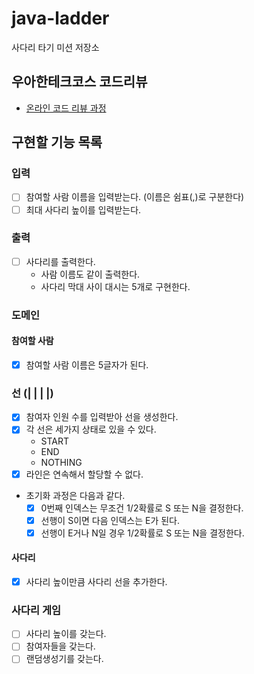 # java-ladder

사다리 타기 미션 저장소

## 우아한테크코스 코드리뷰

- [온라인 코드 리뷰 과정](https://github.com/woowacourse/woowacourse-docs/blob/master/maincourse/README.md)

## 구현할 기능 목록

### 입력

- [ ] 참여할 사람 이름을 입력받는다. (이름은 쉼표(,)로 구분한다)
- [ ] 최대 사다리 높이를 입력받는다.

### 출력

- [ ] 사다리를 출력한다.
    - 사람 이름도 같이 출력한다.
    - 사다리 막대 사이 대시는 5개로 구현한다.

### 도메인

#### 참여할 사람

- [x] 참여할 사람 이름은 5글자가 된다.

### 선 (| | | |)

- [x] 참여자 인원 수를 입력받아 선을 생성한다.
- [x] 각 선은 세가지 상태로 있을 수 있다.
  - START
  - END
  - NOTHING
- [x] 라인은 연속해서 할당할 수 없다.
- 초기화 과정은 다음과 같다.
  - [x] 0번째 인덱스는 무조건 1/2확률로 S 또는 N을 결정한다.
  - [x] 선행이 S이면 다음 인덱스는 E가 된다.
  - [x] 선행이 E거나 N일 경우 1/2확률로 S 또는 N을 결정한다.

#### 사다리

- [x] 사다리 높이만큼 사다리 선을 추가한다.

### 사다리 게임

- [ ] 사다리 높이를 갖는다.
- [ ] 참여자들을 갖는다.
- [ ] 랜덤생성기를 갖는다.